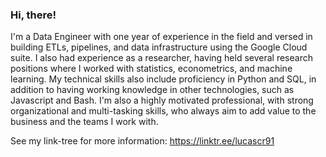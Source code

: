 ### Hi, there!

I'm a Data Engineer with one year of experience in the field and versed in building ETLs, pipelines, and data infrastructure using the Google Cloud suite. I also had experience as a researcher, having held several research positions where I worked with statistics, econometrics, and machine learning. My technical skills also include proficiency in Python and SQL, in addition to having working knowledge in other technologies, such as Javascript and Bash. I'm also a highly motivated professional, with strong organizational and multi-tasking skills, who always aim to add value to the business and the teams I work with.

See my link-tree for more information: https://linktr.ee/lucascr91

<!-- ![Top Langs](https://github-readme-stats.vercel.app/api/top-langs/?username=lucascr91&hide=jupyter%20notebook,html,tex,css,mako)
 -->
[1]: https://github.com/basedosdados

